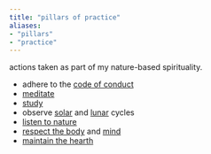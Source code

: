 ```yaml
---
title: "pillars of practice"
aliases:
- "pillars"
- "practice"
---
```


actions taken as part of my nature-based spirituality.

- adhere to the [code of conduct](code%20of%20conduct.md)
- [meditate](meditation.md)
- [study](study.md)
- observe [solar](solar.md) and [lunar](lunar.md) cycles
- [listen to nature](listen%20to%20nature.md)
- [respect the body](respect%20the%20body.md) and [mind](be%20kind%20to%20yourself.md)
- [maintain the hearth](maintain%20the%20hearth.md)